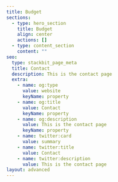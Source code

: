```yaml
---
title: Budget
sections:
  - type: hero_section
    title: Budget
    align: center
    actions: []
  - type: content_section
    content: ""
seo:
  type: stackbit_page_meta
  title: Contact
  description: This is the contact page
  extra:
    - name: og:type
      value: website
      keyName: property
    - name: og:title
      value: Contact
      keyName: property
    - name: og:description
      value: This is the contact page
      keyName: property
    - name: twitter:card
      value: summary
    - name: twitter:title
      value: Contact
    - name: twitter:description
      value: This is the contact page
layout: advanced
---
```

